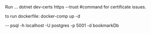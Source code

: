 Run
... dotnet dev-certs https --trust  #command for certificate issues. 

to run dockerfile:
docker-comp up -d

-- psql -h localhost -U postgres -p 5001 -d bookmarkDb